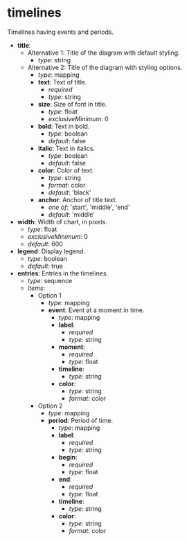 # timelines

Timelines having events and periods.

- **title**:
  - Alternative 1: Title of the diagram with default styling.
    - *type*: string
  - Alternative 2: Title of the diagram with styling options.
    - *type*: mapping
    - **text**: Text of title.
      - *required*
      - *type*: string
    - **size**: Size of font in title.
      - *type*: float
      - *exclusiveMinimum*: 0
    - **bold**: Text in bold.
      - *type*: boolean
      - *default*: false
    - **italic**: Text in italics.
      - *type*: boolean
      - *default*: false
    - **color**: Color of text.
      - *type*: string
      - *format*: color
      - *default*: 'black'
    - **anchor**: Anchor of title text.
      - *one of*: 'start', 'middle', 'end'
      - *default*: 'middle'
- **width**: Width of chart, in pixels.
  - *type*: float
  - *exclusiveMinimum*: 0
  - *default*: 600
- **legend**: Display legend.
  - *type*: boolean
  - *default*: true
- **entries**: Entries in the timelines.
  - *type*: sequence
  - *items*:
    - Option 1
      - *type*: mapping
      - **event**: Event at a moment in time.
        - *type*: mapping
        - **label**:
          - *required*
          - *type*: string
        - **moment**:
          - *required*
          - *type*: float
        - **timeline**:
          - *type*: string
        - **color**:
          - *type*: string
          - *format*: color
    - Option 2
      - *type*: mapping
      - **period**: Period of time.
        - *type*: mapping
        - **label**:
          - *required*
          - *type*: string
        - **begin**:
          - *required*
          - *type*: float
        - **end**:
          - *required*
          - *type*: float
        - **timeline**:
          - *type*: string
        - **color**:
          - *type*: string
          - *format*: color

